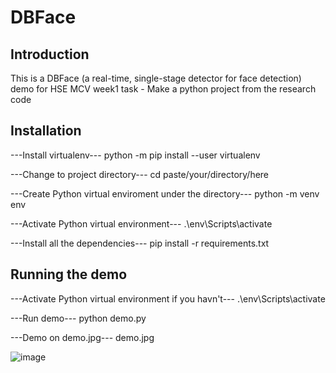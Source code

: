 # DBFace

## Introduction

This is a DBFace (a real-time, single-stage detector for face detection) demo for HSE MCV week1 task - Make a python project from the research code

## Installation

---Install virtualenv---
python -m pip install --user virtualenv

---Change to project directory---
cd paste/your/directory/here

---Create Python virtual enviroment under the directory---
python -m venv env

---Activate Python virtual environment---
.\env\Scripts\activate

---Install all the dependencies---
pip install -r requirements.txt


## Running the demo
---Activate Python virtual environment if you havn't---
.\env\Scripts\activate

---Run demo---
python demo.py

---Demo on demo.jpg---
demo.jpg

![image](https://user-images.githubusercontent.com/59043071/171104295-be41d0d3-d5f5-45f5-8d5b-8fa06cc8aed2.png)
